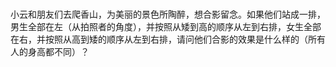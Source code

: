 # 
小云和朋友们去爬香山，为美丽的景色所陶醉，想合影留念。如果他们站成一排，男生全部在左（从拍照者的角度），并按照从矮到高的顺序从左到右排，女生全部在右，并按照从高到矮的顺序从左到右排，请问他们合影的效果是什么样的（所有人的身高都不同）？